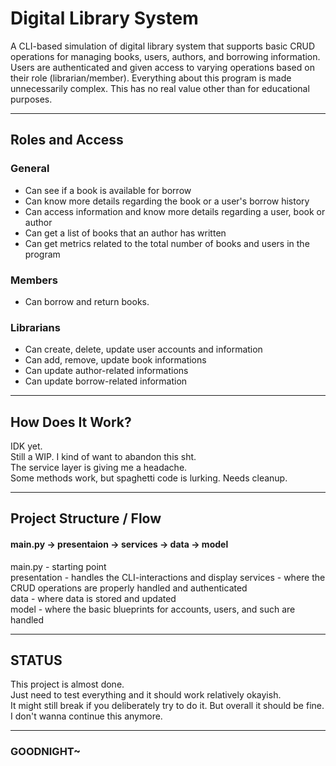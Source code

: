 # Digital Library System

A CLI-based simulation of digital library system that supports basic CRUD operations for managing books, users, authors, and borrowing information. Users are authenticated and given access to varying operations based on their role (librarian/member). Everything about this program is made unnecessarily complex. This has no real value other than for educational purposes.   

---

## Roles and Access  
### General  
- Can see if a book is available for borrow  
- Can know more details regarding the book or a user's borrow history
- Can access information and know more details regarding a user, book or author  
- Can get a list of books that an author has written  
- Can get metrics related to the total number of books and users in the program  

### Members  
- Can borrow and return books.  

### Librarians
- Can create, delete, update user accounts and information  
- Can add, remove, update book informations  
- Can update author-related informations  
- Can update borrow-related information  

---

## How Does It Work?  

IDK yet.  
Still a WIP. I kind of want to abandon this sht.  
The service layer is giving me a headache.  
Some methods work, but spaghetti code is lurking. Needs cleanup.  

---

## Project Structure / Flow  
#### main.py -> presentaion -> services -> data -> model  


main.py - starting point  
presentation - handles the CLI-interactions and display
services - where the CRUD operations are properly handled and authenticated  
data - where data is stored and updated  
model - where the basic blueprints for accounts, users, and such are handled  

---

## STATUS  

This project is almost done.  
Just need to test everything and it should work relatively okayish.  
It might still break if you deliberately try to do it. But overall it should be fine.  
I don't wanna continue this anymore.  

---

### GOODNIGHT~
